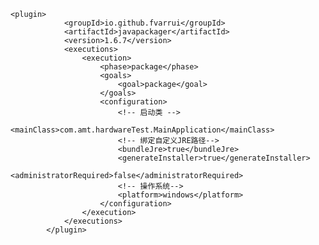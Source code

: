     <plugin>
                <groupId>io.github.fvarrui</groupId>
                <artifactId>javapackager</artifactId>
                <version>1.6.7</version>
                <executions>
                    <execution>
                        <phase>package</phase>
                        <goals>
                            <goal>package</goal>
                        </goals>
                        <configuration>
                            <!-- 启动类 -->
                            <mainClass>com.amt.hardwareTest.MainApplication</mainClass>
                            <!-- 绑定自定义JRE路径-->
                            <bundleJre>true</bundleJre>
                            <generateInstaller>true</generateInstaller>
                            <administratorRequired>false</administratorRequired>
                            <!-- 操作系统-->
                            <platform>windows</platform>
                        </configuration>
                    </execution>
                </executions>
            </plugin>
